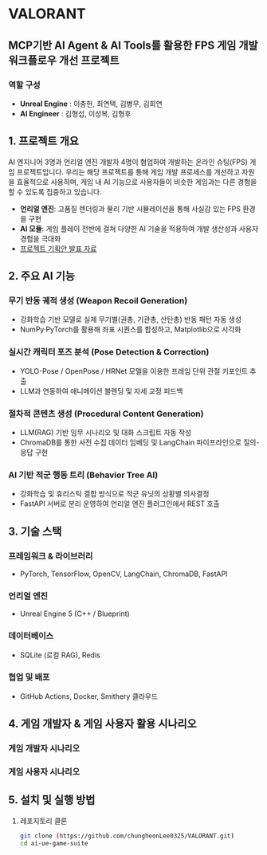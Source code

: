 # VALORANT
## MCP기반 AI Agent & AI Tools를 활용한 FPS 게임 개발 워크플로우 개선 프로젝트
### 역할 구성
- **Unreal Engine** : 이충헌, 최연택, 김병무, 김희연
- **AI Engineer** : 김형섭, 이성복, 김형후

## 1. 프로젝트 개요
AI 엔지니어 3명과 언리얼 엔진 개발자 4명이 협업하여 개발하는 온라인 슈팅(FPS) 게임 프로젝트입니다.
우리는 해당 프로젝트를 통해 게임 개발 프로세스를 개선하고 자원을 효율적으로 사용하며, 게임 내 AI 기능으로 사용자들이 비슷한 게임과는 다른 경험을 할 수 있도록 집중하고 있습니다.
- **언리얼 엔진**: 고품질 렌더링과 물리 기반 시뮬레이션을 통해 사실감 있는 FPS 환경을 구현  
- **AI 모듈**: 게임 플레이 전반에 걸쳐 다양한 AI 기술을 적용하여 개발 생산성과 사용자 경험을 극대화
- <a href="https://www.canva.com/design/DAGkCPbAfNc/c40uV0PrsDDlicrbpeQi0A/view?utm_content=DAGkCPbAfNc&utm_campaign=designshare&utm_medium=link2&utm_source=uniquelinks&utlId=h9cf42344a4">프로젝트 기획안 발표 자료</a>

## 2. 주요 AI 기능
### **무기 반동 궤적 생성 (Weapon Recoil Generation)**  
   - 강화학습 기반 모델로 실제 무기별(권총, 기관총, 산탄총) 반동 패턴 자동 생성  
   - NumPy·PyTorch를 활용해 좌표 시퀀스를 합성하고, Matplotlib으로 시각화

### **실시간 캐릭터 포즈 분석 (Pose Detection & Correction)**  
   - YOLO-Pose / OpenPose / HRNet 모델을 이용한 프레임 단위 관절 키포인트 추출  
   - LLM과 연동하여 애니메이션 블렌딩 및 자세 교정 피드백

### **절차적 콘텐츠 생성 (Procedural Content Generation)**  
   - LLM(RAG) 기반 임무 시나리오 및 대화 스크립트 자동 작성  
   - ChromaDB를 통한 사전 수집 데이터 임베딩 및 LangChain 파이프라인으로 질의-응답 구현

### **AI 기반 적군 행동 트리 (Behavior Tree AI)**  
   - 강화학습 및 휴리스틱 결합 방식으로 적군 유닛의 상황별 의사결정  
   - FastAPI 서버로 분리 운영하여 언리얼 엔진 플러그인에서 REST 호출

## 3. 기술 스택
### **프레임워크 & 라이브러리**
- PyTorch, TensorFlow, OpenCV, LangChain, ChromaDB, FastAPI
### **언리얼 엔진**
- Unreal Engine 5 (C++ / Blueprint)  
### **데이터베이스**
- SQLite (로컬 RAG), Redis
### **협업 및 배포**
- GitHub Actions, Docker, Smithery 클라우드

## 4. 게임 개발자 & 게임 사용자 활용 시나리오
### 게임 개발자 시나리오

### 게임 사용자 시나리오

## 5. 설치 및 실행 방법
1. 레포지토리 클론  
   ```bash
   git clone (https://github.com/chungheonLee0325/VALORANT.git)
   cd ai-ue-game-suite
